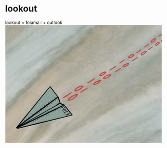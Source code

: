 # lookout
lookout = foiamail + outlook
![foiamail art by lucas ian smith](https://github.com/mattkiefer/lookout/blob/main/foiamail.jpeg)
